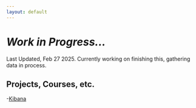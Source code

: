 ```yaml
---
layout: default
---
```


# _Work in Progress..._

Last Updated, Feb 27 2025. 
Currently working on finishing this, gathering data in process.

## Projects, Courses, etc. 

-[Kibana](kibana.html)


